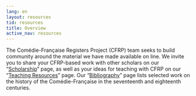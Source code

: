 ```yaml
---
lang: en
layout: resources
tid: resources
title: Overview
active_nav: resources
---
```

The Com&eacute;die-Fran&ccedil;aise Registers Project (CFRP) team seeks to build community around the material we have made available on line. We invite you to share your CFRP-based work with other scholars on our &ldquo;[Scholarship](scholarship)&rdquo; page, as well as your ideas for teaching with CFRP on our &ldquo;[Teaching Resources](teaching-resources)&rdquo; page. Our &ldquo;[Bibliography](bibliography)&rdquo; page lists selected work on the history of the Com&eacute;die-Fran&ccedil;aise in the seventeenth and eighteenth centuries.